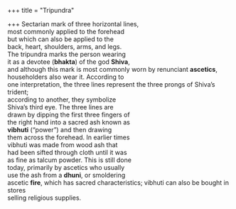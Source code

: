 +++
title = "Tripundra"

+++
Sectarian mark of three horizontal lines,  
most commonly applied to the forehead  
but which can also be applied to the  
back, heart, shoulders, arms, and legs.  
The tripundra marks the person wearing  
it as a devotee (**bhakta**) of the god **Shiva**,  
and although this mark is most commonly worn by renunciant **ascetics**,  
householders also wear it. According to  
one interpretation, the three lines represent the three prongs of Shiva’s trident;  
according to another, they symbolize  
Shiva’s third eye. The three lines are  
drawn by dipping the first three fingers of  
the right hand into a sacred ash known as  
**vibhuti** (“power”) and then drawing  
them across the forehead. In earlier times  
vibhuti was made from wood ash that  
had been sifted through cloth until it was  
as fine as talcum powder. This is still done  
today, primarily by ascetics who usually  
use the ash from a **dhuni**, or smoldering  
ascetic **fire**, which has sacred characteristics; vibhuti can also be bought in stores  
selling religious supplies.